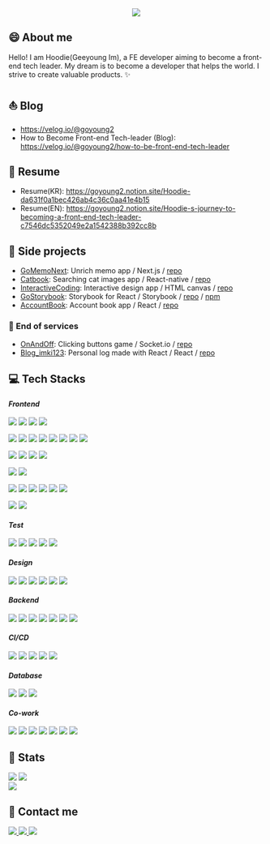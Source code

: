 <!-- HTML context -->
<div style="text-align:center;">
  <img
    src="https://capsule-render.vercel.app/api?type=waving&color=0:FFFFFF,100:4444ff&height=140&text=Hello~!👋%20I'm%20Hoodie,%20Valuable%20FE%20Developer✨&animation=fadeIn&fontColor=000000&fontSize=32&fontAlignY=35"
  />
</div>

<!-- MD context -->

## 😄 About me
Hello! I am Hoodie(Geeyoung Im), a FE developer aiming to become a front-end tech leader. My dream is to become a developer that helps the world. I strive to create valuable products. ✨

## ⛵ Blog

- https://velog.io/@goyoung2 
- How to Become Front-end Tech-leader (Blog): https://velog.io/@goyoung2/how-to-be-front-end-tech-leader

## 📃 Resume

- Resume(KR): https://goyoung2.notion.site/Hoodie-da631f0a1bec426ab4c36c0aa41e4b15
- Resume(EN): https://goyoung2.notion.site/Hoodie-s-journey-to-becoming-a-front-end-tech-leader-c7546dc5352049e2a1542388b392cc8b

## 🚀 Side projects

- [GoMemoNext](https://imki123.github.io/go-memo-next): Unrich memo app / Next.js / [repo](https://github.com/imki123/go-memo-next)
- [Catbook](https://imki123.github.io/catbook): Searching cat images app / React-native / [repo](https://github.com/imki123/catbook)
- [InteractiveCoding](https://imki123.github.io/interactive_coding): Interactive design app / HTML canvas / [repo](https://github.com/imki123/interactive_coding)
- [GoStorybook](https://imki123.github.io/go-storybook): Storybook for React / Storybook / [repo](https://github.com/imki123/go-storybook) / [npm](https://www.npmjs.com/package/go-storybook)
- [AccountBook](https://imki123.github.io/account-book): Account book app / React / [repo](https://github.com/imki123/account-book)

### 🚫 End of services

- [OnAndOff](https://imki123.github.io/onandoff): Clicking buttons game / Socket.io / [repo](https://github.com/imki123/onandoff)
- [Blog_imki123](https://imki123.github.io): Personal log made with React / React / [repo](https://github.com/imki123/imki123.github.io)

<!-- HTML context -->
<h2>💻 Tech Stacks</h2>

<h4><em>Frontend</em></h4>
<p>
  <a href="https://www.google.co.kr/search?q=HTML5" target="_blank"
    ><img
      src="https://img.shields.io/badge/HTML5-E34F26?&style=badge&logo=HTML5&logoColor=white"
  /></a>
  <a href="https://www.google.co.kr/search?q=CSS3" target="_blank"
    ><img
      src="https://img.shields.io/badge/CSS3-1572B6?&style=badge&logo=CSS3&logoColor=white"
  /></a>
  <a href="https://www.google.co.kr/search?q=JavaScript" target="_blank"
    ><img
      src="https://img.shields.io/badge/JavaScript-F7DF1E?&style=badge&logo=javascript&logoColor=white"
  /></a>
  <a href="https://www.google.co.kr/search?q=TypeScript" target="_blank"
    ><img
      src="https://img.shields.io/badge/TypeScript-3178C6?&style=badge&logo=TypeScript&logoColor=white"
  /></a>
</p>
<p>
  <a href="https://www.google.co.kr/search?q=React" target="_blank"
    ><img
      src="https://img.shields.io/badge/React-61DAFB?&style=badge&logo=React&logoColor=white"
  /></a>
  <a href="https://www.google.co.kr/search?q=ReactRouter" target="_blank"
    ><img
      src="https://img.shields.io/badge/ReactRouter-CA4245?&style=badge&logo=React-router&logoColor=white"
  /></a>
  <a href="https://www.google.co.kr/search?q=Next.js" target="_blank"
    ><img
      src="https://img.shields.io/badge/Next.js-000000?&style=badge&logo=Next.js&logoColor=white"
  /></a>
  <a href="https://www.google.co.kr/search?q=ReactQuery" target="_blank"
    ><img
      src="https://img.shields.io/badge/ReactQuery-FF4154?&style=badge&logo=ReactQuery&logoColor=white"
  /></a>
  <a href="https://www.google.co.kr/search?q=Zustand" target="_blank"
    ><img
      src="https://img.shields.io/badge/Zustand-000000?&style=badge&logo=Zustand&logoColor=white"
  /></a>
  <a href="https://www.google.co.kr/search?q=Redux" target="_blank"
    ><img
      src="https://img.shields.io/badge/Redux-764ABC?&style=badge&logo=redux&logoColor=white"
  /></a>
  <a href="https://www.google.co.kr/search?q=ReduxSaga" target="_blank"
    ><img
      src="https://img.shields.io/badge/ReduxSaga-999999?&style=badge&logo=ReduxSaga&logoColor=white"
  /></a>
  <a href="https://www.google.co.kr/search?q=Axios" target="_blank"
    ><img
      src="https://img.shields.io/badge/Axios-5A29E4?&style=badge&logo=Axios&logoColor=white"
  /></a>
</p>
<p>
  <a href="https://www.google.co.kr/search?q=Linaria" target="_blank"
    ><img
      src="https://img.shields.io/badge/Linaria-de2d68?&style=badge&logo=Linaria&logoColor=white"
  /></a>
  <a href="https://www.google.co.kr/search?q=StyledComponents" target="_blank"
    ><img
      src="https://img.shields.io/badge/StyledComponents-DB7093?&style=badge&logo=StyledComponents&logoColor=white"
  /></a>
  <a href="https://www.google.co.kr/search?q=Emotion" target="_blank"
    ><img
      src="https://img.shields.io/badge/Emotion-d26ac2?&style=badge&logo=Emotion&logoColor=white"
  /></a>
  <a href="https://www.google.co.kr/search?q=Sass" target="_blank"
    ><img
      src="https://img.shields.io/badge/Sass-CC6699?&style=badge&logo=Sass&logoColor=white"
  /></a>
</p>
<p>
  <a href="https://www.google.co.kr/search?q=ReactNative" target="_blank"
    ><img
      src="https://img.shields.io/badge/ReactNative-000000?&style=badge&logo=ReactNative&logoColor=white"
  /></a>
  <a href="https://www.google.co.kr/search?q=Expo" target="_blank"
    ><img
      src="https://img.shields.io/badge/Expo-000020?&style=badge&logo=Expo&logoColor=white"
  /></a>
</p>
<p>
  <a href="https://www.google.co.kr/search?q=npm" target="_blank"
    ><img
      src="https://img.shields.io/badge/npm-CB3837?&style=badge&logo=npm&logoColor=white"
  /></a>
  <a href="https://www.google.co.kr/search?q=Yarn" target="_blank"
    ><img
      src="https://img.shields.io/badge/Yarn-2C8EBB?&style=badge&logo=Yarn&logoColor=white"
  /></a>
  <a href="https://www.google.co.kr/search?q=YarnBerry" target="_blank"
    ><img
      src="https://img.shields.io/badge/YarnBerry-2C8EBB?&style=badge&logo=Yarn&logoColor=white"
  /></a>
  <a href="https://www.google.co.kr/search?q=Webpack" target="_blank"
    ><img
      src="https://img.shields.io/badge/Webpack-8DD6F9?&style=badge&logo=Webpack&logoColor=white"
  /></a>
  <a href="https://www.google.co.kr/search?q=Babel" target="_blank"
    ><img
      src="https://img.shields.io/badge/Babel-F9DC3E?&style=badge&logo=Babel&logoColor=white"
  /></a>
  <a href="https://www.google.co.kr/search?q=Vite" target="_blank"
    ><img
      src="https://img.shields.io/badge/Vite-646CFF?&style=badge&logo=Vite&logoColor=white"
  /></a>
</p>
<p>
  <a href="https://www.google.co.kr/search?q=EsLint" target="_blank"
    ><img
      src="https://img.shields.io/badge/EsLint-4B32C3?&style=badge&logo=EsLint&logoColor=white"
  /></a>
  <a href="https://www.google.co.kr/search?q=Prettier" target="_blank"
    ><img
      src="https://img.shields.io/badge/Prettier-F7B93E?&style=badge&logo=Prettier&logoColor=white"
  /></a>
</p>

<h4><em>Test</em></h4>
<p>
  <a href="https://www.google.co.kr/search?q=Jest" target="_blank"
    ><img
      src="https://img.shields.io/badge/Jest-C21325?&style=badge&logo=Jest&logoColor=white"
  /></a>
  <a
    href="https://www.google.co.kr/search?q=ReactTestingLibrary"
    target="_blank"
    ><img
      src="https://img.shields.io/badge/ReactTestingLibrary-000000?&style=badge&logo=ReactTestingLibrary&logoColor=white"
  /></a>
  <a href="https://www.google.co.kr/search?q=Mocha" target="_blank"
    ><img
      src="https://img.shields.io/badge/Mocha-8D6748?&style=badge&logo=Mocha&logoColor=white"
  /></a>
  <a href="https://www.google.co.kr/search?q=Chai" target="_blank"
    ><img
      src="https://img.shields.io/badge/Chai-A30701?&style=badge&logo=Chai&logoColor=white"
  /></a>
  <a href="https://www.google.co.kr/search?q=Cypress" target="_blank"
    ><img
      src="https://img.shields.io/badge/Cypress-17202C?&style=badge&logo=Cypress&logoColor=white"
  /></a>
</p>

<h4><em>Design</em></h4>
<p>
  <a href="https://www.google.co.kr/search?q=Figma" target="_blank"
    ><img
      src="https://img.shields.io/badge/Figma-F24E1E?&style=badge&logo=Figma&logoColor=white"
  /></a>
  <a href="https://www.google.co.kr/search?q=Storybook" target="_blank"
    ><img
      src="https://img.shields.io/badge/Storybook-FF4785?&style=badge&logo=Storybook&logoColor=white"
  /></a>
  <a href="https://www.google.co.kr/search?q=AtomicDesign" target="_blank"
    ><img
      src="https://img.shields.io/badge/AtomicDesign-000000?&style=badge&logo=AtomicDesign&logoColor=white"
  /></a>
  <a href="https://www.google.co.kr/search?q=MaterialDesign" target="_blank"
    ><img
      src="https://img.shields.io/badge/MaterialDesign-757575?&style=badge&logo=MaterialDesign&logoColor=white"
  /></a>
  <a href="https://www.google.co.kr/search?q=AntDesign" target="_blank"
    ><img
      src="https://img.shields.io/badge/AntDesign-0170FE?&style=badge&logo=AntDesign&logoColor=white"
  /></a>
  <a href="https://www.google.co.kr/search?q=OpenColor" target="_blank"
    ><img
      src="https://img.shields.io/badge/OpenColor-000000?&style=badge&logo=OpenColor&logoColor=white"
  /></a>
</p>

<h4><em>Backend</em></h4>
<p>
  <a href="https://www.google.co.kr/search?q=Node.js" target="_blank"
    ><img
      src="https://img.shields.io/badge/Node.js-339933?&style=badge&logo=Node.js&logoColor=white"
  /></a>
  <a href="https://www.google.co.kr/search?q=Express" target="_blank"
    ><img
      src="https://img.shields.io/badge/Express-000000?&style=badge&logo=Express&logoColor=white"
  /></a>
  <a href="https://www.google.co.kr/search?q=Koa" target="_blank"
    ><img
      src="https://img.shields.io/badge/Koa-33333D?&style=badge&logo=Koa&logoColor=white"
  /></a>
  <a href="https://www.google.co.kr/search?q=socket.io" target="_blank"
    ><img
      src="https://img.shields.io/badge/socket.io-010101?&style=badge&logo=socket.io&logoColor=white"
  /></a>
  <a href="https://www.google.co.kr/search?q=Spring" target="_blank"
    ><img
      src="https://img.shields.io/badge/Spring-6DB33F?&style=badge&logo=Spring&logoColor=white"
  /></a>
  <a href="https://www.google.co.kr/search?q=SpringBoot" target="_blank"
    ><img
      src="https://img.shields.io/badge/SpringBoot-6DB33F?&style=badge&logo=SpringBoot&logoColor=white"
  /></a>
  <a href="https://www.google.co.kr/search?q=Java" target="_blank"
    ><img
      src="https://img.shields.io/badge/Java-007396?&style=badge&logo=Java&logoColor=white"
  /></a>
</p>

<h4><em>CI/CD</em></h4>
<p>
  <a href="https://www.google.co.kr/search?q=GitHubActions" target="_blank"
    ><img
      src="https://img.shields.io/badge/GitHubActions-2088FF?&style=badge&logo=GitHubActions&logoColor=white"
  /></a>
  <a href="https://www.google.co.kr/search?q=GitHubPages" target="_blank"
    ><img
      src="https://img.shields.io/badge/GitHubPages-222222?&style=badge&logo=GitHubPages&logoColor=white"
  /></a>
  <a href="https://www.google.co.kr/search?q=AWS" target="_blank"
    ><img
      src="https://img.shields.io/badge/AWS-232F3E?&style=badge&logo=Amazon AWS&logoColor=white"
  /></a>
  <a href="https://www.google.co.kr/search?q=Heroku" target="_blank"
    ><img
      src="https://img.shields.io/badge/Heroku-430098?&style=badge&logo=Heroku&logoColor=white"
  /></a>
  <a href="https://www.google.co.kr/search?q=Render" target="_blank"
    ><img
      src="https://img.shields.io/badge/Render-46E3B7?&style=badge&logo=Render&logoColor=white"
  /></a>
</p>

<h4><em>Database</em></h4>
<p>
  <a href="https://www.google.co.kr/search?q=MongoDB" target="_blank"
    ><img
      src="https://img.shields.io/badge/MongoDB-47A248?&style=badge&logo=mongodb&logoColor=white"
  /></a>
  <a href="https://www.google.co.kr/search?q=Mysql" target="_blank"
    ><img
      src="https://img.shields.io/badge/Mysql-4479A1?&style=badge&logo=Mysql&logoColor=white"
  /></a>
  <a href="https://www.google.co.kr/search?q=Oracle" target="_blank"
    ><img
      src="https://img.shields.io/badge/Oracle-003545?&style=badge&logo=Oracle&logoColor=white"
  /></a>
</p>

<h4><em>Co-work</em></h4>
<p>
  <a href="https://www.google.co.kr/search?q=Git" target="_blank"
    ><img
      src="https://img.shields.io/badge/Git-F05032?&style=badge&logo=git&logoColor=white"
  /></a>
  <a href="https://www.google.co.kr/search?q=Github" target="_blank"
    ><img
      src="https://img.shields.io/badge/Github-181717?&style=badge&logo=Github&logoColor=white"
  /></a>
  <a href="https://www.google.co.kr/search?q=Slack" target="_blank"
    ><img
      src="https://img.shields.io/badge/Slack-4A154B?&style=badge&logo=Slack&logoColor=white"
  /></a>
  <a href="https://www.google.co.kr/search?q=Jira" target="_blank"
    ><img
      src="https://img.shields.io/badge/Jira-0052CC?&style=badge&logo=Jira&logoColor=white"
  /></a>
  <a href="https://www.google.co.kr/search?q=Confluence" target="_blank"
    ><img
      src="https://img.shields.io/badge/Confluence-172B4D?&style=badge&logo=Confluence&logoColor=white"
  /></a>
  <a href="https://www.google.co.kr/search?q=Trello" target="_blank"
    ><img
      src="https://img.shields.io/badge/Trello-0052CC?&style=badge&logo=Trello&logoColor=white"
  /></a>
  <a href="https://www.google.co.kr/search?q=Notion" target="_blank"
    ><img
      src="https://img.shields.io/badge/Notion-000000?&style=badge&logo=Notion&logoColor=white"
  /></a>
</p>

<h2>🏅 Stats</h2>
<div>
  <img
  src="https://github-readme-stats.vercel.app/api?username=imki123&show_icons=true&count_private=true"
/>
  <img
    src="https://github-readme-stats.vercel.app/api/top-langs/?username=imki123&layout=compact"
  />
</div>
<div>
  <a href="https://github.com/imki123">
    <img
      src="https://hits.seeyoufarm.com/api/count/incr/badge.svg?url=https%3A%2F%2Fgithub.com%2Fimki123%2F&count_bg=%23000000&title_bg=%23000000&icon=github.svg&icon_color=%23FFFFFF&title=GitHub&edge_flat=false"
  /></a>
</div>

<h2>📧 Contact me</h2>
<a href="mailto:popping2606@gmail.com">
  <img
    src="https://img.shields.io/badge/Gmail-EA4335?style=for-the-badge&logo=Gmail&logoColor=white&link=mailto:popping2606@gmail.com"
  />
</a>
<a href="https://velog.io/@goyoung2">
  <img
    src="https://img.shields.io/badge/Velog-20C997?style=for-the-badge&logo=Velog&logoColor=white&link=https://velog.io/@goyoung2"
  />
</a>
<a
  href="https://goyoung2.notion.site/Hoodie-da631f0a1bec426ab4c36c0aa41e4b15"
>
  <img
    src="https://img.shields.io/badge/Notion-000000?style=for-the-badge&logo=Notion&logoColor=white&link=https://goyoung2.notion.site/Hoodie-da631f0a1bec426ab4c36c0aa41e4b15"
  />
</a>
